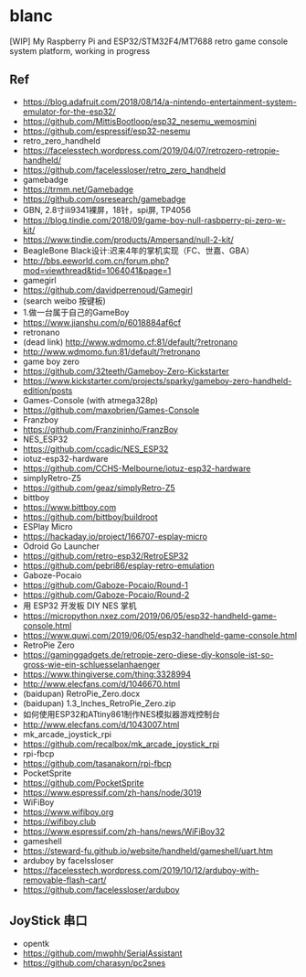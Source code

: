 # blanc
[WIP] My Raspberry Pi and ESP32/STM32F4/MT7688 retro game console system platform, working in progress

## Ref  
* https://blog.adafruit.com/2018/08/14/a-nintendo-entertainment-system-emulator-for-the-esp32/  
* https://github.com/MittisBootloop/esp32_nesemu_wemosmini  
* https://github.com/espressif/esp32-nesemu  
* retro_zero_handheld  
* https://facelesstech.wordpress.com/2019/04/07/retrozero-retropie-handheld/  
* https://github.com/facelessloser/retro_zero_handheld  
* gamebadge  
* https://trmm.net/Gamebadge  
* https://github.com/osresearch/gamebadge  
* GBN, 2.8寸ili9341裸屏，18针，spi屏, TP4056     
* https://blog.tindie.com/2018/09/game-boy-null-rasbperry-pi-zero-w-kit/  
* https://www.tindie.com/products/Ampersand/null-2-kit/  
* BeagleBone Black设计:迟来4年的掌机实现（FC、世嘉、GBA）  
* http://bbs.eeworld.com.cn/forum.php?mod=viewthread&tid=1064041&page=1  
* gamegirl  
* https://github.com/davidperrenoud/Gamegirl  
* (search weibo 按键板)  
* 1.做一台属于自己的GameBoy  
* https://www.jianshu.com/p/6018884af6cf  
* retronano  
* (dead link) http://www.wdmomo.cf:81/default/?retronano  
* http://www.wdmomo.fun:81/default/?retronano  
* game boy zero  
* https://github.com/32teeth/Gameboy-Zero-Kickstarter  
* https://www.kickstarter.com/projects/sparky/gameboy-zero-handheld-edition/posts  
* Games-Console (with atmega328p)  
* https://github.com/maxobrien/Games-Console  
* Franzboy  
* https://github.com/Franzininho/FranzBoy  
* NES_ESP32  
* https://github.com/ccadic/NES_ESP32  
* iotuz-esp32-hardware  
* https://github.com/CCHS-Melbourne/iotuz-esp32-hardware  
* simplyRetro-Z5  
* https://github.com/geaz/simplyRetro-Z5  
* bittboy  
* https://www.bittboy.com  
* https://github.com/bittboy/buildroot  
* ESPlay Micro  
* https://hackaday.io/project/166707-esplay-micro  
* Odroid Go Launcher  
* https://github.com/retro-esp32/RetroESP32  
* https://github.com/pebri86/esplay-retro-emulation  
* Gaboze-Pocaio  
* https://github.com/Gaboze-Pocaio/Round-1  
* https://github.com/Gaboze-Pocaio/Round-2  
* 用 ESP32 开发板 DIY NES 掌机  
* https://micropython.nxez.com/2019/06/05/esp32-handheld-game-console.html  
* https://www.quwj.com/2019/06/05/esp32-handheld-game-console.html  
* RetroPie Zero  
* https://gaminggadgets.de/retropie-zero-diese-diy-konsole-ist-so-gross-wie-ein-schluesselanhaenger  
* https://www.thingiverse.com/thing:3328994  
* http://www.elecfans.com/d/1046670.html  
* (baidupan) RetroPie_Zero.docx  
* (baidupan) 1.3_Inches_RetroPie_Zero.zip  
* 如何使用ESP32和ATtiny861制作NES模拟器游戏控制台  
* http://www.elecfans.com/d/1043007.html  
* mk_arcade_joystick_rpi  
* https://github.com/recalbox/mk_arcade_joystick_rpi  
* rpi-fbcp  
* https://github.com/tasanakorn/rpi-fbcp  
* PocketSprite  
* https://github.com/PocketSprite  
* https://www.espressif.com/zh-hans/node/3019  
* WiFiBoy  
* https://www.wifiboy.org  
* https://wifiboy.club  
* https://www.espressif.com/zh-hans/news/WiFiBoy32  
* gameshell  
* https://steward-fu.github.io/website/handheld/gameshell/uart.htm  
* arduboy by facelssloser  
* https://facelesstech.wordpress.com/2019/10/12/arduboy-with-removable-flash-cart/  
* https://github.com/facelessloser/arduboy  

## JoyStick 串口    
* opentk  
* https://github.com/mwphh/SerialAssistant  
* https://github.com/charasyn/pc2snes  
